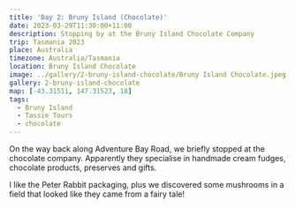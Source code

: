 ```yaml
---
title: 'Day 2: Bruny Island (Chocolate)'
date: 2023-03-29T11:30:00+11:00
description: Stopping by at the Bruny Island Chocolate Company
trip: Tasmania 2023
place: Australia
timezone: Australia/Tasmania
location: Bruny Island Chocolate
image: ../gallery/2-bruny-island-chocolate/Bruny Island Chocolate.jpeg
gallery: 2-bruny-island-chocolate
map: [-43.31511, 147.31523, 18]
tags:
  - Bruny Island
  - Tassie Tours
  - chocolate
---
```


On the way back along Adventure Bay Road, we briefly stopped at the chocolate company. Apparently they specialise in handmade cream fudges, chocolate products, preserves and gifts.

I like the Peter Rabbit packaging, plus we discovered some mushrooms in a field that looked like they came from a fairy tale!
